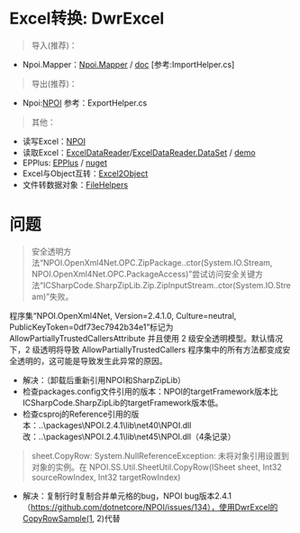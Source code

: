 # Excel转换: DwrExcel


> 导入(推荐)：

- Npoi.Mapper：[Npoi.Mapper](https://www.nuget.org/packages/Npoi.Mapper/) / [doc](http://donnytian.github.io/Npoi.Mapper/) [参考:ImportHelper.cs]


> 导出(推荐)：

- Npoi:[NPOI](https://github.com/dotnetcore/NPOI) 参考：ExportHelper.cs


>其他：

- 读写Excel：[NPOI](https://github.com/dotnetcore/NPOI)
- 读取Excel：[ExcelDataReader](https://github.com/ExcelDataReader/ExcelDataReader)/[ExcelDataReader.DataSet](https://www.nuget.org/packages/ExcelDataReader.DataSet/) / [demo](https://github.com/ExcelDataReader/ExcelDataReader)
- EPPlus: [EPPlus](https://github.com/JanKallman/EPPlus) / [nuget](https://www.nuget.org/packages/EPPlus/)
- Excel与Object互转：[Excel2Object](https://github.com/chsword/Excel2Object)
- 文件转数据对象：[FileHelpers](https://github.com/MarcosMeli/FileHelpers)



# 问题

> 安全透明方法“NPOI.OpenXml4Net.OPC.ZipPackage..ctor(System.IO.Stream, NPOI.OpenXml4Net.OPC.PackageAccess)”尝试访问安全关键方法“ICSharpCode.SharpZipLib.Zip.ZipInputStream..ctor(System.IO.Stream)”失败。

程序集“NPOI.OpenXml4Net, Version=2.4.1.0, Culture=neutral, PublicKeyToken=0df73ec7942b34e1”标记为 AllowPartiallyTrustedCallersAttribute 并且使用 2 级安全透明模型。默认情况下，2 级透明将导致 AllowPartiallyTrustedCallers 程序集中的所有方法都变成安全透明的，这可能是导致发生此异常的原因。

- 解决：（卸载后重新引用NPOI和SharpZipLib）
- 检查packages.config文件引用的版本：NPOI的targetFramework版本比ICSharpCode.SharpZipLib的targetFramework版本低。
- 检查csproj的Reference引用的版本：..\packages\NPOI.2.4.1\lib\net40\NPOI.dll改：..\packages\NPOI.2.4.1\lib\net45\NPOI.dll（4条记录）



> sheet.CopyRow: System.NullReferenceException: 未将对象引用设置到对象的实例。在 NPOI.SS.Util.SheetUtil.CopyRow(ISheet sheet, Int32 sourceRowIndex, Int32 targetRowIndex)

- 解决：复制行时复制合并单元格的bug，NPOI bug版本2.4.1（https://github.com/dotnetcore/NPOI/issues/134），使用DwrExcel的CopyRowSample(1, 2)代替